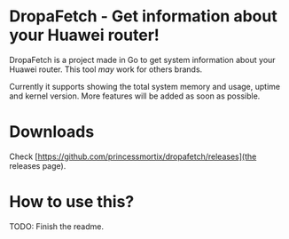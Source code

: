 # DropaFetch - Get information about your Huawei router!
DropaFetch is a project made in Go to get system information about your Huawei router. This tool _may_ work for others brands.

Currently it supports showing the total system memory and usage, uptime and kernel version. More features will be added as soon as possible.

# Downloads
Check [https://github.com/princessmortix/dropafetch/releases](the releases page).

# How to use this?
TODO: Finish the readme.
